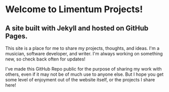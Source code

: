 # Welcome to Limentum Projects!
## A site built with Jekyll and hosted on GitHub Pages.

This site is a place for me to share my projects, thoughts, and ideas. I'm a musician, software developer, and writer. I'm always working on something new, so check back often for updates!

I've made this GitHub Repo public for the purpose of sharing my work with others, even if it may not be of much use to anyone else. But I hope you get some level of enjoyment out of the website itself, or the projects I share here!